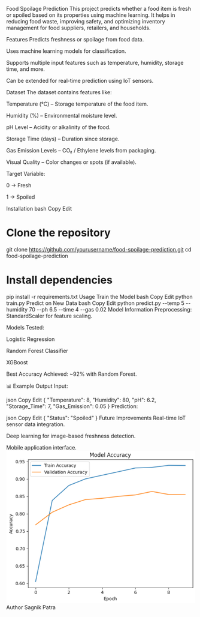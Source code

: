  Food Spoilage Prediction
This project predicts whether a food item is fresh or spoiled based on its properties using machine learning. It helps in reducing food waste, improving safety, and optimizing inventory management for food suppliers, retailers, and households.

 Features
Predicts freshness or spoilage from food data.

Uses machine learning models for classification.

Supports multiple input features such as temperature, humidity, storage time, and more.

Can be extended for real-time prediction using IoT sensors.

 Dataset
The dataset contains features like:

Temperature (°C) – Storage temperature of the food item.

Humidity (%) – Environmental moisture level.

pH Level – Acidity or alkalinity of the food.

Storage Time (days) – Duration since storage.

Gas Emission Levels – CO₂ / Ethylene levels from packaging.

Visual Quality – Color changes or spots (if available).

Target Variable:

0 → Fresh

1 → Spoiled

 Installation
bash
Copy
Edit
# Clone the repository
git clone https://github.com/yourusername/food-spoilage-prediction.git
cd food-spoilage-prediction

# Install dependencies
pip install -r requirements.txt
 Usage
 Train the Model
bash
Copy
Edit
python train.py
 Predict on New Data
bash
Copy
Edit
python predict.py --temp 5 --humidity 70 --ph 6.5 --time 4 --gas 0.02
 Model Information
Preprocessing: StandardScaler for feature scaling.

Models Tested:

Logistic Regression

Random Forest Classifier

XGBoost

Best Accuracy Achieved: ~92% with Random Forest.

📊 Example Output
Input:

json
Copy
Edit
{
  "Temperature": 8,
  "Humidity": 80,
  "pH": 6.2,
  "Storage_Time": 7,
  "Gas_Emission": 0.05
}
Prediction:

json
Copy
Edit
{
  "Status": "Spoiled"
}
 Future Improvements
Real-time IoT sensor data integration.

Deep learning for image-based freshness detection.

Mobile application interface.
![Output Screenshot](Accuracy.png)
Author
Sagnik Patra

